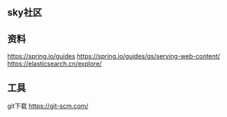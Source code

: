 ## sky社区

## 资料
https://spring.io/guides
https://spring.io/guides/gs/serving-web-content/
https://elasticsearch.cn/explore/

## 工具
git下载 https://git-scm.com/